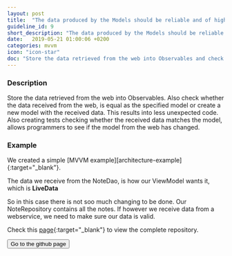 ```yaml
---
layout: post
title:  "The data produced by the Models should be reliable and of high quality."
guideline_id: 9
short_description: "The data produced by the Models should be reliable and of high quality."
date:   2019-05-21 01:00:06 +0200
categories: mvvm
icon: "icon-star"
doc: "Store the data retrieved from the web into Observables and check whether the data received from the web, is equal as the specified model."
---
```


<h3>Description</h3>
Store the data retrieved from the web into Observables.
 Also check whether the data received from the web, is equal as the specified model or create a new model with the received data. 
 This results into less unexpected code.
  Also creating tests checking whether the received data matches the model, allows programmers to see if the model from the web has changed.
<h3>Example</h3>
We created a simple [MVVM example][architecture-example]{:target="_blank"}.

The data we receive from the NoteDao, is how our ViewModel wants it, which is <b>LiveData</b>

<script src="https://gist.github.com/Geertdepont/7948e84b49e916b563251edcd71fabdd.js"></script>

<script src="https://gist.github.com/Geertdepont/da7b1a5c33afcbeb0ef314ed71cfb6ee.js"></script>

So in this case there is not soo much changing to be done.
Our NoteRepository contains all the notes.
If however we receive data from a webservice, we need to make sure our data is valid.

Check this [page][architecture-example]{:target="_blank"} to view the complete repository.

<a href="https://github.com/Geertdepont/bachelor_thesis/tree/master/ArchitectureExamples" target="_blank"><button type="button" class="btn btn-primary btn-icon-right">Go to the github page</button></a>


[architecture-example]: https://github.com/Geertdepont/bachelor_thesis/tree/master/ArchitectureExamples